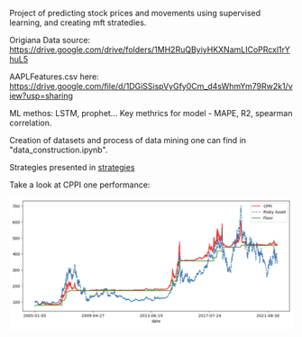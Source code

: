 Project of predicting stock prices and movements using supervised learning, and creating mft stratedies.


Origiana Data source:
https://drive.google.com/drive/folders/1MH2RuQByiyHKXNamLICoPRcxl1rYhuL5

AAPLFeatures.csv here:
https://drive.google.com/file/d/1DGiSSispVyGfy0Cm_d4sWhmYm79Rw2k1/view?usp=sharing

ML methos: LSTM, prophet...
Key methrics for model - MAPE, R2, spearman correlation.

Creation of datasets and process of data mining one can find in "data_construction.ipynb".

Strategies presented in [strategies](doc:https://github.com/ArtemIlinn/algotrading/tree/main/strategies)

Take a look at CPPI one performance:

![alt text](https://github.com/ArtemIlinn/algotrading/blob/main/strategies/bt_results/cppt_backrestsresults.png)
